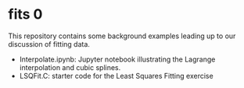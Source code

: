 # fits 0

This repository contains some background examples leading up to 
our discussion of fitting data.  

- Interpolate.ipynb: Jupyter notebook illustrating the Lagrange interpolation 
and cubic splines.
- LSQFit.C: starter code for the Least Squares Fitting exercise
